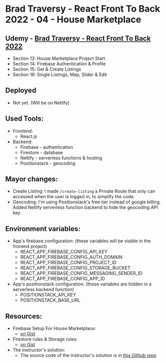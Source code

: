# Brad Traversy - React Front To Back 2022 - 04 - House Marketplace

## Udemy - [Brad Traversy - React Front To Back 2022](https://www.udemy.com/course/react-front-to-back-2022/)

-   Section 13: House Marketplace Project Start
-   Section 14: Firebase Authentication & Profile
-   Section 15: Get & Create Listings
-   Section 16: Single Listings, Map, Slider & Edit

## Deployed

-   Not yet. (Will be on Netlify)

## Used Tools:

-   Frontend:
    -   React.js
-   Backend:
    -   Firebase - authentication
    -   Firestore - database
    -   Netlify - serverless functions & hosting
    -   Positionstack - geocoding

## Mayor changes:

-   Create Listing: I made `/create-listing` a Private Route that only can accessed when the user is logged in, to simplify the code.
-   Geocoding: I'm using Positionstack's free tier instead of google billing. Added Netlify serverless function backend to hide the geocoding API key.

## Environment variables:

-   App's firebase configuration: (these variables will be visible in the fronend project)
    -   REACT_APP_FIREBASE_CONFIG_API_KEY
    -   REACT_APP_FIREBASE_CONFIG_AUTH_DOMAIN
    -   REACT_APP_FIREBASE_CONFIG_PROJECT_ID
    -   REACT_APP_FIREBASE_CONFIG_STORAGE_BUCKET
    -   REACT_APP_FIREBASE_CONFIG_MESSAGING_SENDER_ID
    -   REACT_APP_FIREBASE_CONFIG_APP_ID
-   App's positionstack configuration: (these variables are hidden in a serverless backend function)
    -   POSITIONSTACK_API_KEY
    -   POSITIONSTACK_BASE_URL

## Resources:

-   Firebase Setup For House Marketplace:
    -   [on Gist](https://gist.github.com/bradtraversy/caab8ebd8ff4b6e947632887e0183761)
-   Firestore rules & Storage rules:
    -   [on Gist](https://gist.github.com/bradtraversy/6d7de7e877d169a6aa4e61140d25767f)
-   The instructor's solution:
    -   The source code of the instructor's solution is in [this Github repo](https://github.com/bradtraversy/house-marketplace)

